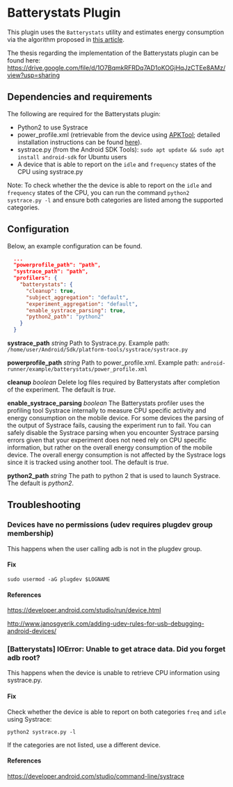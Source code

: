 # Batterystats Plugin
This plugin uses the `Batterystats` utility and estimates energy consumption via the algorithm proposed in [this article](https://ieeexplore.ieee.org/stamp/stamp.jsp?arnumber=7884613&casa_token=oEEnY7XOip8AAAAA:AyRZxwboUh55-n9vmW5NGT62mL_hv85T4wPGWlDQGJ36VpF3bcAV1ufvYBhsYxlB0lIMOYJ_Hc-O&tag=1).

The thesis regarding the implementation of the Batterystats plugin can be found here:
https://drive.google.com/file/d/1O7BqmkRFRDq7AD1oKOGjHqJzCTEe8AMz/view?usp=sharing

## Dependencies and requirements
The following are required for the Batterystats plugin:
- Python2 to use Systrace
- power_profile.xml (retrievable from the device using [APKTool](https://github.com/iBotPeaches/Apktool); detailed installation instructions can be found [here](https://ibotpeaches.github.io/Apktool/install/)).  
- systrace.py (from the Android SDK Tools): `sudo apt update && sudo apt install android-sdk` for Ubuntu users
- A device that is able to report on the `idle` and `frequency` states of the CPU using systrace.py

Note: To check whether the the device is able to report on the `idle` and `frequency` states of the CPU, you can run the command `python2 systrace.py -l` and ensure both categories are listed among the supported categories.

## Configuration
Below, an example configuration can be found.
```json
  ...
  "powerprofile_path": "path",
  "systrace_path": "path",
  "profilers": {
    "batterystats": {
      "cleanup": true,
      "subject_aggregation": "default",
      "experiment_aggregation": "default",
      "enable_systrace_parsing": true,
      "python2_path": "python2"
    }
  }
```

**systrace_path** *string*
Path to Systrace.py. Example path: `/home/user/Android/Sdk/platform-tools/systrace/systrace.py`

**powerprofile_path** *string*
Path to power_profile.xml. Example path: `android-runner/example/batterystats/power_profile.xml`

**cleanup** *boolean*
Delete log files required by Batterystats after completion of the experiment. The default is *true*.

**enable_systrace_parsing** *boolean*
The Batterystats profiler uses the profiling tool Systrace internally to measure CPU specific activity and energy consumption on the mobile device. For some devices the parsing of the output of Systrace fails, causing the experiment run to fail. You can safely disable the Systrace parsing when you encounter Systrace parsing errors given that your experiment does not need rely on CPU specific information, but rather on the overall energy consumption of the mobile device. The overall energy consumption is not affected by the Systrace logs since it is tracked using another tool. The default is *true*.

**python2_path** *string*
The path to python 2 that is used to launch Systrace. The default is *python2*.

## Troubleshooting
### Devices have no permissions (udev requires plugdev group membership)
This happens when the user calling adb is not in the plugdev group.
#### Fix
`sudo usermod -aG plugdev $LOGNAME`
#### References
https://developer.android.com/studio/run/device.html

http://www.janosgyerik.com/adding-udev-rules-for-usb-debugging-android-devices/

### [Batterystats] IOError: Unable to get atrace data. Did you forget adb root?
This happens when the device is unable to retrieve CPU information using systrace.py.
#### Fix
Check whether the device is able to report on both categories `freq` and `idle` using Systrace:

`python2 systrace.py -l`

If the categories are not listed, use a different device.
#### References
https://developer.android.com/studio/command-line/systrace
